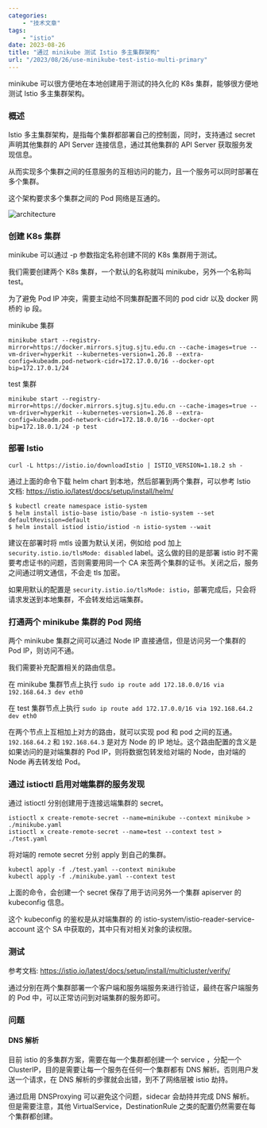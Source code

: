 ```yaml
---
categories:
    - "技术文章"
tags:
    - "istio"
date: 2023-08-26
title: "通过 minikube 测试 Istio 多主集群架构"
url: "/2023/08/26/use-minikube-test-istio-multi-primary"
---
```


minikube 可以很方便地在本地创建用于测试的持久化的 K8s 集群，能够很方便地测试 Istio 多主集群架构。

<!--more-->

### 概述

Istio 多主集群架构，是指每个集群都部署自己的控制面，同时，支持通过 secret 声明其他集群的 API Server 连接信息，通过其他集群的 API Server 获取服务发现信息。

从而实现多个集群之间的任意服务的互相访问的能力，且一个服务可以同时部署在多个集群。

这个架构要求多个集群之间的 Pod 网络是互通的。

![architecture](https://image.fatedier.com/pic/2023/2023-08-26-use-minikube-test-istio-multi-primary-architecture.jpg)

### 创建 K8s 集群

minikube 可以通过 -p 参数指定名称创建不同的 K8s 集群用于测试。

我们需要创建两个 K8s 集群，一个默认的名称就叫 minikube，另外一个名称叫 test。

为了避免 Pod IP 冲突，需要主动给不同集群配置不同的 pod cidr 以及 docker 网桥的 ip 段。

minikube 集群

```
minikube start --registry-mirror=https://docker.mirrors.sjtug.sjtu.edu.cn --cache-images=true --vm-driver=hyperkit --kubernetes-version=1.26.8 --extra-config=kubeadm.pod-network-cidr=172.17.0.0/16 --docker-opt bip=172.17.0.1/24
```

test 集群

```
minikube start --registry-mirror=https://docker.mirrors.sjtug.sjtu.edu.cn --cache-images=true --vm-driver=hyperkit --kubernetes-version=1.26.8 --extra-config=kubeadm.pod-network-cidr=172.18.0.0/16 --docker-opt bip=172.18.0.1/24 -p test
```

### 部署 Istio

`curl -L https://istio.io/downloadIstio | ISTIO_VERSION=1.18.2 sh -`

通过上面的命令下载 helm chart 到本地，然后部署到两个集群，可以参考 Istio 文档: https://istio.io/latest/docs/setup/install/helm/

```
$ kubectl create namespace istio-system
$ helm install istio-base istio/base -n istio-system --set defaultRevision=default
$ helm install istiod istio/istiod -n istio-system --wait
```

建议在部署时将 mtls 设置为默认关闭，例如给 pod 加上 `security.istio.io/tlsMode: disabled` label。这么做的目的是部署 istio 时不需要考虑证书的问题，否则需要用同一个 CA 来签两个集群的证书。关闭之后，服务之间通过明文通信，不会走 tls 加密。

如果用默认的配置是 `security.istio.io/tlsMode: istio`，部署完成后，只会将请求发送到本地集群，不会转发给远端集群。

### 打通两个 minikube 集群的 Pod 网络

两个 minikube 集群之间可以通过 Node IP 直接通信，但是访问另一个集群的 Pod IP，则访问不通。

我们需要补充配置相关的路由信息。

在 minikube 集群节点上执行 `sudo ip route add 172.18.0.0/16 via 192.168.64.3 dev eth0`

在 test 集群节点上执行 `sudo ip route add 172.17.0.0/16 via 192.168.64.2 dev eth0`

在两个节点上互相加上对方的路由，就可以实现 pod 和 pod 之间的互通。`192.168.64.2` 和 `192.168.64.3` 是对方 Node 的 IP 地址。这个路由配置的含义是如果访问的是对端集群的 Pod IP，则将数据包转发给对端的 Node，由对端的 Node 再去转发给 Pod。

### 通过 istioctl 启用对端集群的服务发现

通过 istioctl 分别创建用于连接远端集群的 secret。

```
istioctl x create-remote-secret --name=minikube --context minikube > ./minikube.yaml
istioctl x create-remote-secret --name=test --context test > ./test.yaml
```

将对端的 remote secret 分别 apply 到自己的集群。

```
kubectl apply -f ./test.yaml --context minikube
kubectl apply -f ./minikube.yaml --context test
```
    
上面的命令，会创建一个 secret 保存了用于访问另外一个集群 apiserver 的 kubeconfig 信息。

这个 kubeconfig 的鉴权是从对端集群的 的 istio-system/istio-reader-service-account 这个 SA 中获取的，其中只有对相关对象的读权限。

### 测试

参考文档: https://istio.io/latest/docs/setup/install/multicluster/verify/

通过分别在两个集群部署一个客户端和服务端服务来进行验证，最终在客户端服务的 Pod 中，可以正常访问到对端集群的服务即可。

### 问题

#### DNS 解析

目前 istio 的多集群方案，需要在每一个集群都创建一个 service ，分配一个 ClusterIP，目的是需要让每一个服务在任何一个集群都有 DNS 解析。否则用户发送一个请求，在 DNS 解析的步骤就会出错，到不了网络层被 istio 劫持。

通过启用 DNSProxying 可以避免这个问题，sidecar 会劫持并完成 DNS 解析。但是需要注意，其他 VirtualService，DestinationRule 之类的配置仍然需要在每个集群都创建。
